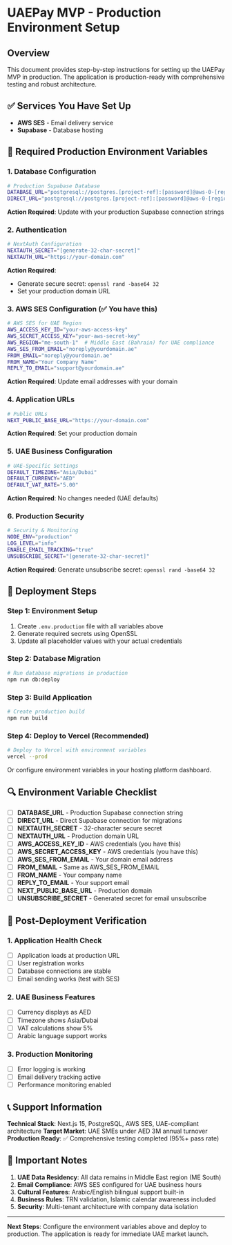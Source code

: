 # UAEPay MVP - Production Environment Setup

## Overview

This document provides step-by-step instructions for setting up the UAEPay MVP in production. The application is production-ready with comprehensive testing and robust architecture.

## ✅ Services You Have Set Up
- **AWS SES** - Email delivery service
- **Supabase** - Database hosting

## 🔧 Required Production Environment Variables

### 1. Database Configuration
```bash
# Production Supabase Database
DATABASE_URL="postgresql://postgres.[project-ref]:[password]@aws-0-[region].pooler.supabase.com:6543/postgres?pgbouncer=true"
DIRECT_URL="postgresql://postgres.[project-ref]:[password]@aws-0-[region].pooler.supabase.com:5432/postgres"
```

**Action Required**: Update with your production Supabase connection strings

### 2. Authentication
```bash
# NextAuth Configuration
NEXTAUTH_SECRET="[generate-32-char-secret]"
NEXTAUTH_URL="https://your-domain.com"
```

**Action Required**: 
- Generate secure secret: `openssl rand -base64 32`
- Set your production domain URL

### 3. AWS SES Configuration (✅ You have this)
```bash
# AWS SES for UAE Region
AWS_ACCESS_KEY_ID="your-aws-access-key"
AWS_SECRET_ACCESS_KEY="your-aws-secret-key"
AWS_REGION="me-south-1"  # Middle East (Bahrain) for UAE compliance
AWS_SES_FROM_EMAIL="noreply@yourdomain.ae"
FROM_EMAIL="noreply@yourdomain.ae"
FROM_NAME="Your Company Name"
REPLY_TO_EMAIL="support@yourdomain.ae"
```

**Action Required**: Update email addresses with your domain

### 4. Application URLs
```bash
# Public URLs
NEXT_PUBLIC_BASE_URL="https://your-domain.com"
```

**Action Required**: Set your production domain

### 5. UAE Business Configuration
```bash
# UAE-Specific Settings
DEFAULT_TIMEZONE="Asia/Dubai"
DEFAULT_CURRENCY="AED"
DEFAULT_VAT_RATE="5.00"
```

**Action Required**: No changes needed (UAE defaults)

### 6. Production Security
```bash
# Security & Monitoring
NODE_ENV="production"
LOG_LEVEL="info"
ENABLE_EMAIL_TRACKING="true"
UNSUBSCRIBE_SECRET="[generate-32-char-secret]"
```

**Action Required**: Generate unsubscribe secret: `openssl rand -base64 32`

## 🚀 Deployment Steps

### Step 1: Environment Setup
1. Create `.env.production` file with all variables above
2. Generate required secrets using OpenSSL
3. Update all placeholder values with your actual credentials

### Step 2: Database Migration
```bash
# Run database migrations in production
npm run db:deploy
```

### Step 3: Build Application
```bash
# Create production build
npm run build
```

### Step 4: Deploy to Vercel (Recommended)
```bash
# Deploy to Vercel with environment variables
vercel --prod
```

Or configure environment variables in your hosting platform dashboard.

## 🔍 Environment Variable Checklist

- [ ] **DATABASE_URL** - Production Supabase connection string
- [ ] **DIRECT_URL** - Direct Supabase connection for migrations  
- [ ] **NEXTAUTH_SECRET** - 32-character secure secret
- [ ] **NEXTAUTH_URL** - Production domain URL
- [ ] **AWS_ACCESS_KEY_ID** - AWS credentials (you have this)
- [ ] **AWS_SECRET_ACCESS_KEY** - AWS credentials (you have this)
- [ ] **AWS_SES_FROM_EMAIL** - Your domain email address
- [ ] **FROM_EMAIL** - Same as AWS_SES_FROM_EMAIL
- [ ] **FROM_NAME** - Your company name
- [ ] **REPLY_TO_EMAIL** - Your support email
- [ ] **NEXT_PUBLIC_BASE_URL** - Production domain
- [ ] **UNSUBSCRIBE_SECRET** - Generated secret for email unsubscribe

## 🎯 Post-Deployment Verification

### 1. Application Health Check
- [ ] Application loads at production URL
- [ ] User registration works
- [ ] Database connections are stable
- [ ] Email sending works (test with SES)

### 2. UAE Business Features
- [ ] Currency displays as AED
- [ ] Timezone shows Asia/Dubai
- [ ] VAT calculations show 5%
- [ ] Arabic language support works

### 3. Production Monitoring
- [ ] Error logging is working
- [ ] Email delivery tracking active
- [ ] Performance monitoring enabled

## 📞 Support Information

**Technical Stack**: Next.js 15, PostgreSQL, AWS SES, UAE-compliant architecture
**Target Market**: UAE SMEs under AED 3M annual turnover
**Production Ready**: ✅ Comprehensive testing completed (95%+ pass rate)

## 🚨 Important Notes

1. **UAE Data Residency**: All data remains in Middle East region (ME South)
2. **Email Compliance**: AWS SES configured for UAE business hours
3. **Cultural Features**: Arabic/English bilingual support built-in
4. **Business Rules**: TRN validation, Islamic calendar awareness included
5. **Security**: Multi-tenant architecture with company data isolation

---

**Next Steps**: Configure the environment variables above and deploy to production. The application is ready for immediate UAE market launch.